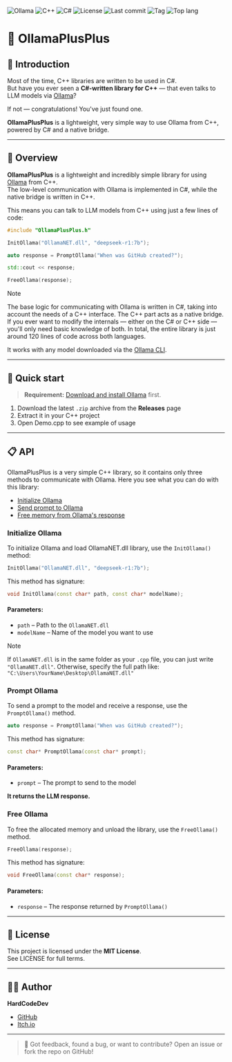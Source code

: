 ![Ollama](https://img.shields.io/badge/Ollama-%23000000?logo=Ollama)
![C++](https://img.shields.io/badge/C%2B%2B-%2300599C?logo=C%2B%2B)
![C#](https://img.shields.io/badge/C%23-%23512BD4?logo=.NET)
![License](https://img.shields.io/github/license/HardCodeDev777/OllamaPlusPlus?color=%2305991d)
![Last commit](https://img.shields.io/github/last-commit/HardCodeDev777/OllamaPlusPlus?color=%2305991d)
![Tag](https://img.shields.io/github/v/tag/HardCodeDev777/OllamaPlusPlus)
![Top lang](https://img.shields.io/github/languages/top/HardCodeDev777/OllamaPlusPlus)


# 🦙 OllamaPlusPlus

## 👀 Introduction

Most of the time, C++ libraries are written to be used in C#.  
But have you ever seen a **C#-written library for C++** — that even talks to LLM models via [Ollama](https://ollama.com)?

If not — congratulations! You've just found one.

**OllamaPlusPlus** is a lightweight, very simple way to use Ollama from C++, powered by C# and a native bridge.

---

## 🚀 Overview

**OllamaPlusPlus** is a lightweight and incredibly simple library for using [Ollama](https://ollama.com) from C++.  
The low-level communication with Ollama is implemented in C#, while the native bridge is written in C++.

This means you can talk to LLM models from C++ using just a few lines of code:

```cpp
#include "OllamaPlusPlus.h"

InitOllama("OllamaNET.dll", "deepseek-r1:7b");

auto response = PromptOllama("When was GitHub created?");

std::cout << response;

FreeOllama(response);
```

> [!NOTE]  
> The base logic for communicating with Ollama is written in C#, taking into account the needs of a C++ interface. The C++ part acts as a native bridge. If you ever want to modify the internals — either on the C# or C++ side — you'll only need basic knowledge of both. In total, the entire library is just around 120 lines of code across both languages.

It works with any model downloaded via the [Ollama CLI](https://ollama.com/library).

---

## 🚀 Quick start

> **Requirement:** [Download and install Ollama](https://ollama.com) first.

1. Download the latest `.zip` archive from the **Releases** page  
2. Extract it in your C++ project  
3. Open Demo.cpp to see example of usage

---

## 📋 API

OllamaPlusPlus is a very simple C++ library, so it contains only three methods to communicate with Ollama. Here you see what you can do with this library:

- [Initialize Ollama](#initialize-ollama)
- [Send prompt to Ollama](#prompt-ollama)
- [Free memory from Ollama's response](#free-ollama)

### Initialize Ollama

To initialize Ollama and load OllamaNET.dll library, use the `InitOllama()` method:

```cpp
InitOllama("OllamaNET.dll", "deepseek-r1:7b");
```

This method has signature:

```cpp
void InitOllama(const char* path, const char* modelName);
```

#### Parameters:
- `path` – Path to the `OllamaNET.dll`
- `modelName` – Name of the model you want to use

> [!NOTE]  
> If `OllamaNET.dll` is in the same folder as your `.cpp` file, you can just write `"OllamaNET.dll"`. Otherwise, specify the full path like: `"C:\Users\YourName\Desktop\OllamaNET.dll"`

### Prompt Ollama
To send a prompt to the model and receive a response, use the `PromptOllama()` method.

```cpp
auto response = PromptOllama("When was GitHub created?");
```

This method has signature:

```cpp
const char* PromptOllama(const char* prompt);
```

#### Parameters:
- `prompt` – The prompt to send to the model

**It returns the LLM response.**

### Free Ollama
To free the allocated memory and unload the library, use the `FreeOllama()` method.

```cpp
FreeOllama(response);
```

This method has signature:

```cpp
void FreeOllama(const char* response);
```

#### Parameters:
- `response` – The response returned by `PromptOllama()`

---

## 📄 License

This project is licensed under the **MIT License**.  
See LICENSE for full terms.

---

## 👨‍💻 Author

**HardCodeDev**  
- [GitHub](https://github.com/HardCodeDev777)  
- [Itch.io](https://hardcodedev.itch.io/)

---

> 💬 Got feedback, found a bug, or want to contribute? Open an issue or fork the repo on GitHub!
